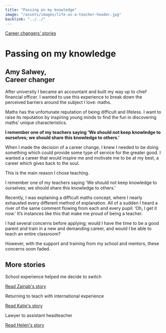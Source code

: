 ```yaml
---
title: "Passing on my knowledge"
image: "/assets/images/life-as-a-teacher-header.jpg"
backlink: "../../"
---
```


<div class="content-wrapper">
    <div class="content__left">
        <div class="stories">
        <p>
            <a class="backlink backlink--top" href="/life-as-a-teacher/my-story-into-teaching/career-changers">Career changers' stories</a>
        </p>
            <h1>Passing on my knowledge</h1>
            <div class="story-header">
                <div class="story-header__thumb" style="background-image:url('/assets/images/stories/stories-amy.jpg')"></div>
                <div class="story-header__label">
                    <h2>Amy Salwey, <br>Career changer</h2>
                </div>
            </div>
            <p class="prominent">
                After university I became an accountant and built my way up to chief financial officer. I wanted to use this experience to break down the perceived barriers around the subject I love: maths.
            </p>
            <p>
            Maths has the unfortunate reputation of being difficult and lifeless. I want to raise its reputation by inspiring young minds to find the fun in discovering maths’ unique characteristics.
            </p>
            <div>
                <div class="quote-block">
                    <span class="icon-quote"></span>
                    <strong class="quote-block__content">I remember one of my teachers saying 'We should not keep knowledge to ourselves; we should share this knowledge to others.'<span class="icon-quote quote-close"></span></strong>
                </div>
               <p>
                  When I made the decision of a career change, I knew I needed to be doing something which could provide some type of service for the greater good. I wanted a career that would inspire me and motivate me to be at my best, a career which gives back to the soul.
                </p>
            </div>
            <p>
            This is the main reason I chose teaching.
            </p>
            <p>
            I remember one of my teachers saying 'We should not keep knowledge to ourselves; we should share this knowledge to others.'
            </p>
            <p>
            Recently, I was explaining a difficult maths concept, where I nearly exhausted every different method of explanation.  All of a sudden I heard a river of the same comment flowing from each and every pupil: ‘Oh, I get it now.’ It’s instances like this that make me proud of being a teacher.
            </p>
            <p>
            I had several concerns before applying; would I have the time to be a good parent and train in a new and demanding career, and would I be able to teach an entire classroom?
            </p>
            <p>
            However, with the support and training from my school and mentors, these concerns soon faded.
            </p>
        </div>
    </div>
</div>

<div class="more-stories">
    <h2 class="more-stories_header strapline">More stories</h2>
    <div class="more-stories__thumbs">
        <div class="more-stories__thumbs__thumb">
            <a href="/life-as-a-teacher/my-story-into-teaching/career-changers/school-experience-helped-me-decide-to-switch">
                <div class="more-stories__thumbs__thumb__img" style="background-image:url('/assets/images/stories/stories-zainab.jpg')"></div>
            </a>
            <div class="more-stories__thumbs__thumb__content">
                <p>School experience helped me decide to switch</p>
                <a class="git-link" href="/life-as-a-teacher/my-story-into-teaching/career-changers/school-experience-helped-me-decide-to-switch">Read Zainab's story  <i class="fas fa-chevron-right"></i></a>
            </div>
        </div>
        <div class="more-stories__thumbs__thumb">
            <a href="/life-as-a-teacher/my-story-into-teaching/international-career-changers/returning-to-teaching-with-international-experience">
                <div class="more-stories__thumbs__thumb__img" style="background-image:url('/assets/images/stories/stories-katie.png')"></div>
            </a>
            <div class="more-stories__thumbs__thumb__content">
                <p>Returning to teach with international experience</p>
                <a class="git-link" href="/life-as-a-teacher/my-story-into-teaching/international-career-changers/returning-to-teaching-with-international-experience">Read Katie's story  <i class="fas fa-chevron-right"></i></a>
            </div>
        </div>
        <div class="more-stories__thumbs__thumb">
            <a href="/life-as-a-teacher/my-story-into-teaching/career-progression/lawyer-to-assistant-teacher">
                <div class="more-stories__thumbs__thumb__img" style="background-image:url('/assets/images/stories/stories-helen.jpg')"></div>
            </a>
            <div class="more-stories__thumbs__thumb__content">
                <p>Lawyer to assistant headteacher</p>
                <a class="git-link" href="/life-as-a-teacher/my-story-into-teaching/career-progression/lawyer-to-assistant-teacher">Read Helen's story <i class="fas fa-chevron-right"></i></a>
            </div>
        </div>
    </div>
</div>
